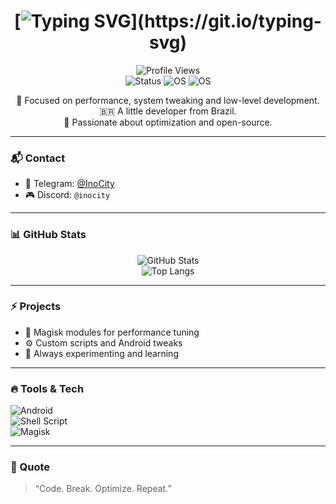 <div align="center">

# [![Typing SVG](https://readme-typing-svg.demolab.com?font=Google+Sans&size=50&duration=3000&pause=1000&color=F7F7F7&center=true&vCenter=true&width=500&lines=👋+Hello%2C+i+am+InoCity!)](https://git.io/typing-svg)

![Profile Views](https://komarev.com/ghpvc/?username=InoCity&color=blueviolet&style=flat-square)  
![Status](https://img.shields.io/badge/status-active-success?style=flat-square)
![OS](https://img.shields.io/badge/Windows-0078D6?style=flat-square&logo=windows) ![OS](https://img.shields.io/badge/Linux-FCC624?style=flat-square&logo=linux)

🎯 Focused on performance, system tweaking and low-level development.  
🇧🇷 A little developer from Brazil.  
🚀 Passionate about optimization and open-source.

</div>

---

### 📬 Contact

- 📱 Telegram: [@InoCity](https://t.me/InoCity)  
- 🎮 Discord: `@inocity`

---

### 📊 GitHub Stats

<div align="center">

![GitHub Stats](https://github-readme-stats.vercel.app/api?username=InoCity&show_icons=true&theme=tokyonight&hide_title=true&hide_border=true)  
![Top Langs](https://github-readme-stats.vercel.app/api/top-langs/?username=InoCity&layout=compact&theme=tokyonight&hide_border=true)

</div>

---

### ⚡ Projects

- 📂 Magisk modules for performance tuning  
- ⚙️ Custom scripts and Android tweaks  
- 🧪 Always experimenting and learning

---

### 🔥 Tools & Tech

![Android](https://img.shields.io/badge/-Android-3DDC84?style=flat-square&logo=android&logoColor=white)  
![Shell Script](https://img.shields.io/badge/-Shell-89E051?style=flat-square&logo=gnu-bash&logoColor=white)  
![Magisk](https://img.shields.io/badge/-Magisk-00AF9C?style=flat-square&logo=android&logoColor=white)

---

### 🧠 Quote

> “Code. Break. Optimize. Repeat.”

